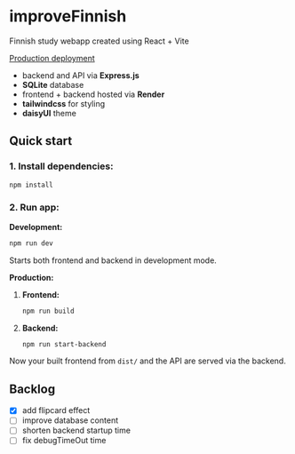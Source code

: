 # improveFinnish

Finnish study webapp created using React + Vite

[Production deployment](https://improvefinnish-frontend.onrender.com/)

- backend and API via **Express.js**
- **SQLite** database
- frontend + backend hosted via **Render**
- **tailwindcss** for styling
- **daisyUI** theme

## Quick start

### 1. Install dependencies:

```sh
npm install
```

### 2. Run app:

**Development:**

```sh
npm run dev
```

Starts both frontend and backend in development mode.

**Production:**

1. **Frontend:**
   ```sh
   npm run build
   ```
2. **Backend:**
   ```sh
   npm run start-backend
   ```

Now your built frontend from `dist/` and the API are served via the backend.

## Backlog

- [x] add flipcard effect
- [ ] improve database content
- [ ] shorten backend startup time
- [ ] fix debugTimeOut time

